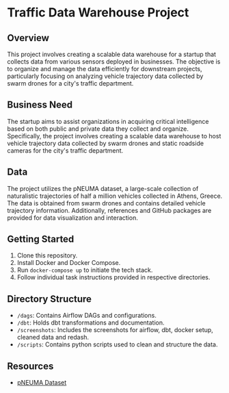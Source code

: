 # Traffic Data Warehouse Project

## Overview

This project involves creating a scalable data warehouse for a startup that collects data from various sensors deployed in businesses. The objective is to organize and manage the data efficiently for downstream projects, particularly focusing on analyzing vehicle trajectory data collected by swarm drones for a city's traffic department.

## Business Need

The startup aims to assist organizations in acquiring critical intelligence based on both public and private data they collect and organize. Specifically, the project involves creating a scalable data warehouse to host vehicle trajectory data collected by swarm drones and static roadside cameras for the city's traffic department.

## Data

The project utilizes the pNEUMA dataset, a large-scale collection of naturalistic trajectories of half a million vehicles collected in Athens, Greece. The data is obtained from swarm drones and contains detailed vehicle trajectory information. Additionally, references and GitHub packages are provided for data visualization and interaction.

## Getting Started

1. Clone this repository.
2. Install Docker and Docker Compose.
3. Run `docker-compose up` to initiate the tech stack.
4. Follow individual task instructions provided in respective directories.

## Directory Structure

- `/dags`: Contains Airflow DAGs and configurations.
- `/dbt`: Holds dbt transformations and documentation.
- `/screenshots`: Includes the screenshots for airflow, dbt, docker setup, cleaned data and redash.
- `/scripts`: Contains python scripts used to clean and structure the data.

## Resources

- [pNEUMA Dataset](https://open-traffic.epfl.ch/index.php/downloads/#1599047632394-7ca81bff-5221)
